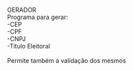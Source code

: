 GERADOR<br/>
Programa para gerar: <br/>
-CEP<br/>
-CPF<br/>
-CNPJ<br/>
-Título Eleitoral<br/>
<br/>
Permite também a validação dos mesmos
